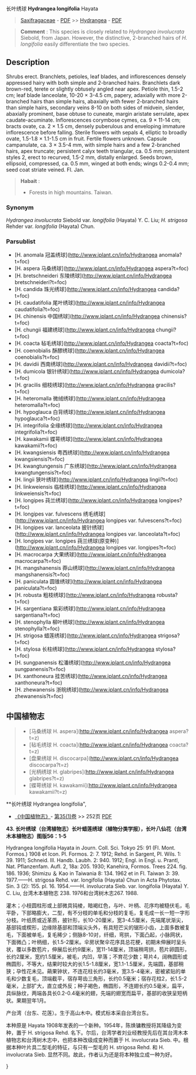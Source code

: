 长叶绣球 **Hydrangea longifolia** Hayata

> [Saxifragaceae](http://www.iplant.cn/info/Saxifragaceae?t=foc) - [PDF](http://www.iplant.cn/foc/pdf/Saxifragaceae.pdf) >> [Hydrangea](http://www.iplant.cn/info/Hydrangea?t=foc) - [PDF](http://www.iplant.cn/foc/pdf/Hydrangea.pdf)


> **Comment** : 
> This species is closely related to *Hydrangea involucrata* Siebold, from Japan. However, the distinctive, 2-branched hairs of *H. longifolia* easily differentiate the two species.

## Description

Shrubs erect. Branchlets, petioles, leaf blades, and inflorescences densely appressed hairy with both simple and 2-branched hairs. Branchlets dark brown-red, terete or slightly obtusely angled near apex. Petiole thin, 1.5-2 cm; leaf blade lanceolate, 10-20 × 3-4.5 cm, papery, adaxially with more 2-branched hairs than simple hairs, abaxially with fewer 2-branched hairs than simple hairs, secondary veins 8-10 on both sides of midvein, slender, abaxially prominent, base obtuse to cuneate, margin aristate serrulate, apex caudate-acuminate. Inflorescences corymbose cymes, ca. 9 × 11-14 cm; bracts ovate, ca. 2 × 1.5 cm, densely puberulous and enveloping immature inflorescence before falling. Sterile flowers with sepals 4, elliptic to broadly ovate, 1.5-1.8 × 1.1-1.5 cm in fruit. Fertile flowers unknown. Capsule campanulate, ca. 3 × 3.5-4 mm, with simple hairs and a few 2-branched hairs, apex truncate; persistent calyx teeth triangular, ca. 0.5 mm; persistent styles 2, erect to recurved, 1.5-2 mm, distally enlarged. Seeds brown, ellipsoid, compressed, ca. 0.5 mm, winged at both ends; wings 0.2-0.4 mm; seed coat striate veined. Fl. Jan.


> **Habait** : 
>* Forests in high mountains. Taiwan.

### Synonym
*Hydrangea involucrata* Siebold var. *longifolia* (Hayata) Y. C. Liu; *H. strigosa* Rehder var. *longifolia* (Hayata) Chun.



### Parsublist

* [H.  anomala  冠盖绣球](http://www.iplant.cn/info/Hydrangea anomala?t=foc)
* [H.  aspera  马桑绣球](http://www.iplant.cn/info/Hydrangea aspera?t=foc)
* [H.  bretschneideri  东陵绣球](http://www.iplant.cn/info/Hydrangea bretschneideri?t=foc)
* [H.  candida  珠光绣球](http://www.iplant.cn/info/Hydrangea candida?t=foc)
* [H.  caudatifolia  尾叶绣球](http://www.iplant.cn/info/Hydrangea caudatifolia?t=foc)
* [H.  chinensis  中国绣球](http://www.iplant.cn/info/Hydrangea chinensis?t=foc)
* [H.  chungii  福建绣球](http://www.iplant.cn/info/Hydrangea chungii?t=foc)
* [H.  coacta  毡毛绣球](http://www.iplant.cn/info/Hydrangea coacta?t=foc)
* [H.  coenobialis  酥醪绣球](http://www.iplant.cn/info/Hydrangea coenobialis?t=foc)
* [H.  davidii  西南绣球](http://www.iplant.cn/info/Hydrangea davidii?t=foc)
* [H.  dumicola  银针绣球](http://www.iplant.cn/info/Hydrangea dumicola?t=foc)
* [H.  gracilis  细枝绣球](http://www.iplant.cn/info/Hydrangea gracilis?t=foc)
* [H.  heteromalla  微绒绣球](http://www.iplant.cn/info/Hydrangea heteromalla?t=foc)
* [H.  hypoglauca  白背绣球](http://www.iplant.cn/info/Hydrangea hypoglauca?t=foc)
* [H.  integrifolia  全缘绣球](http://www.iplant.cn/info/Hydrangea integrifolia?t=foc)
* [H.  kawakamii  蝶萼绣球](http://www.iplant.cn/info/Hydrangea kawakamii?t=foc)
* [H.  kwangsiensis  粤西绣球](http://www.iplant.cn/info/Hydrangea kwangsiensis?t=foc)
* [H.  kwangtungensis  广东绣球](http://www.iplant.cn/info/Hydrangea kwangtungensis?t=foc)
* [H.  lingii  狭叶绣球](http://www.iplant.cn/info/Hydrangea lingii?t=foc)
* [H.  linkweiensis  临桂绣球](http://www.iplant.cn/info/Hydrangea linkweiensis?t=foc)
* [H.  longipes  莼兰绣球](http://www.iplant.cn/info/Hydrangea longipes?t=foc)
* [H.  longipes var. fulvescens  绣毛绣球](http://www.iplant.cn/info/Hydrangea longipes var. fulvescens?t=foc)
* [H.  longipes var. lanceolata  披针绣球](http://www.iplant.cn/info/Hydrangea longipes var. lanceolata?t=foc)
* [H.  longipes var. longipes  莼兰绣球(原变种)](http://www.iplant.cn/info/Hydrangea longipes var. longipes?t=foc)
* [H.  macrocarpa  大果绣球](http://www.iplant.cn/info/Hydrangea macrocarpa?t=foc)
* [H.  mangshanensis  莽山绣球](http://www.iplant.cn/info/Hydrangea mangshanensis?t=foc)
* [H.  paniculata  圆锥绣球](http://www.iplant.cn/info/Hydrangea paniculata?t=foc)
* [H.  robusta  粗枝绣球](http://www.iplant.cn/info/Hydrangea robusta?t=foc)
* [H.  sargentiana  紫彩绣球](http://www.iplant.cn/info/Hydrangea sargentiana?t=foc)
* [H.  stenophylla  柳叶绣球](http://www.iplant.cn/info/Hydrangea stenophylla?t=foc)
* [H.  strigosa  蜡莲绣球](http://www.iplant.cn/info/Hydrangea strigosa?t=foc)
* [H.  stylosa  长柱绣球](http://www.iplant.cn/info/Hydrangea stylosa?t=foc)
* [H.  sungpanensis  松潘绣球](http://www.iplant.cn/info/Hydrangea sungpanensis?t=foc)
* [H.  xanthoneura  挂苦绣球](http://www.iplant.cn/info/Hydrangea xanthoneura?t=foc)
* [H.  zhewanensis  浙皖绣球](http://www.iplant.cn/info/Hydrangea zhewanensis?t=foc)


## 中国植物志

> * [马桑绣球  H.  aspera](http://www.iplant.cn/info/Hydrangea aspera?t=z)
> * [毡毛绣球  H.  coacta](http://www.iplant.cn/info/Hydrangea coacta?t=z)
> * [盘果绣球  H.  discocarpa](http://www.iplant.cn/info/Hydrangea discocarpa?t=z)
> * [光柄绣球  H.  glabripes](http://www.iplant.cn/info/Hydrangea glabripes?t=z)
> * [蝶萼绣球  H.  kawakamii](http://www.iplant.cn/info/Hydrangea kawakamii?t=z)


**长叶绣球 Hydrangea longifolia",



* [《中国植物志》](http://www.iplant.cn/frps)- [第35(1)卷](http://www.iplant.cn/frps/vol/35(1)) >> 252页 [PDF](http://www.iplant.cn/frps/pdf/35(1)/252.PDF)


**43. 长叶绣球（台湾植物志）长叶蜡莲绣球（植物分类学报），长叶八仙花（台湾木本植物志）图版56：1-5**

Hydrangea longifolia Hayata in Journ. Coll. Sci. Tokyo 25: 91 (Fl. Mont. Formos.) 1908 et Icon. Pl. Formos. 2: 7. 1912; Rehd. in Sargent, Pl. Wils. 1: 39. 1911; Schneid. Ill. Handb. Laubh. 2: 940. 1912; Engl. in Engl. u. Prantl, Nat. Pflanzenfam. Aufl. 2, 18a: 205. 1930; Kanehira, Formos. Trees 224. fig. 186. 1936; Shimizu ＆ Kao in Taiwania 8: 134. 1962 et in Fl. Taiwan 3: 39. 1977.——H. strigosa Rehd. var. longifolia (Hayata) Chun in Acta Phytotax. Sin. 3 (2): 155. pl. 16. 1954.——H. involucrata Sieb. var. longifolia (Hayata) Y. C. Liu, 台湾木本植物志 238. 1976和台湾树木志267. 1988.

灌木；小枝圆柱形或上部微具钝棱，暗褐红色，与叶、叶柄、花序均被糙伏毛，毛平卧，下部略膨大，二型，有不分枝的单毛和分枝的复毛，复毛成一长一短一字形分枝。叶纸质或近革质，披针形，长10-20厘米，宽3-4.5厘米，先端尾状渐尖，基部钝或楔形，边缘除基部和顶端尖头外，有具短芒尖的锯形小齿，上面多数被复毛，下面被单毛，复毛稀少；侧脉8-10对，纤细，弯拱，下面凸起，小脉网状，下面微凸；叶柄细，长1.5-2厘米。伞房状聚伞花序具总花梗，初期未伸展时呈头状，覆以多数苞片，伸展后长约9厘米，宽11-14厘米，顶端稍弯拱，苞片卵圆形，长约2厘米，宽约1.5厘米，被毛，内凹，早落；不育花少数；萼片4，阔椭圆形或椭圆形，不等大，结果时较大的长1.5-1.8厘米，宽1.1-1.5厘米，先端圆，基部稍狭；孕性花未见。蒴果钟状，不连花柱长约3毫米，宽3.5-4毫米，密被紧贴的单毛和少数复毛，顶端截平，宿存萼齿三角形，长约0.5毫米；宿存花柱2，长1.5-2毫米，上部扩大，直立或外反；种子褐色，椭圆形，不连翅长约0.5毫米，扁平，具纵脉纹，两端各具长0.2-0.4毫米的翅，先端的翅宽而扁平，基部的收狭呈短柄状。果期翌年1月。

产台湾（台东、花莲）。生于高山木中。模式标本采自台湾台东。

本种原是 Hayata 1908年发表的一个新种。1954年，陈焕镛教授将其降级为变种，置于 H. strigosa Rehd. 名下。尔后，台湾学者刘业经教授先后在其台湾木本植物志和台湾树木志中，也把本种改级成变种而置于 H. involucrata Sieb. 中。根据本种叶片具二型毛的特征，与只有一型毛的 H. strigosa Rehd. 和 H. involucrata Sieb. 显然不同。故此，作者认为还是将本种独立成一种为好。



}